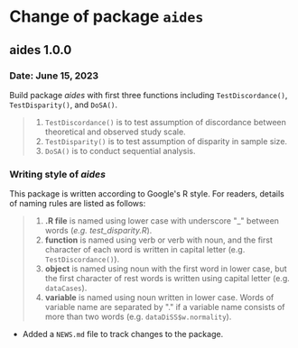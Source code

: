 # Change of package `aides`

## aides 1.0.0

### Date: June 15, 2023

Build package *aides* with first three functions including `TestDiscordance()`, `TestDisparity()`, and `DoSA()`.


> 1. `TestDiscordance()` is to test assumption of discordance between theoretical and observed study scale.
> 2. `TestDisparity()` is to test assumption of disparity in sample size.
> 3. `DoSA()` is to conduct sequential analysis.


### Writing style of *aides*

This package is written according to Google's R style. For readers, details of naming rules are listed as follows:
> 1. **.R file** is named using lower case with underscore "_" between words (*e.g. test_disparity.R*). 
> 2. **function** is named using verb or verb with noun, and the first character of each word is written in capital letter (e.g. `TestDiscordance()`).
> 3. **object** is named using noun with the first word in lower case, but the first character of rest words is written using capital letter (e.g. `dataCases`).
> 4. **variable** is named using noun written in lower case. Words of variable name are separated by "." if a variable name consists of more than two words (e.g. `dataDiSS$w.normality`).

- Added a `NEWS.md` file to track changes to the package.
